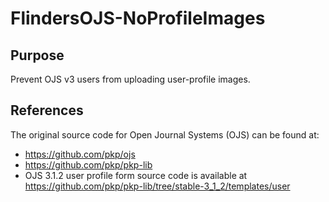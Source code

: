 # FlindersOJS-NoProfileImages

## Purpose

Prevent OJS v3 users from uploading user-profile images.


## References

The original source code for Open Journal Systems (OJS) can be found at:

- https://github.com/pkp/ojs
- https://github.com/pkp/pkp-lib
- OJS 3.1.2 user profile form source code is available at https://github.com/pkp/pkp-lib/tree/stable-3_1_2/templates/user

